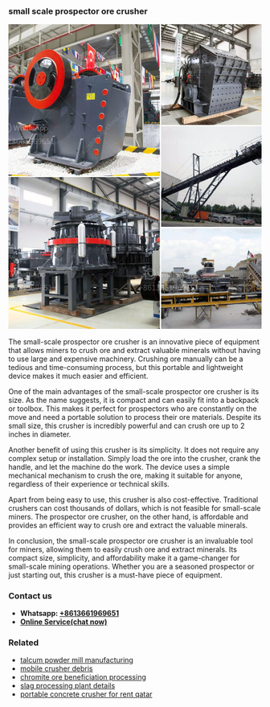 <h3>small scale prospector ore crusher</h3><img src='1708663653.jpg' alt=''><p>The small-scale prospector ore crusher is an innovative piece of equipment that allows miners to crush ore and extract valuable minerals without having to use large and expensive machinery. Crushing ore manually can be a tedious and time-consuming process, but this portable and lightweight device makes it much easier and efficient.</p><p>One of the main advantages of the small-scale prospector ore crusher is its size. As the name suggests, it is compact and can easily fit into a backpack or toolbox. This makes it perfect for prospectors who are constantly on the move and need a portable solution to process their ore materials. Despite its small size, this crusher is incredibly powerful and can crush ore up to 2 inches in diameter.</p><p>Another benefit of using this crusher is its simplicity. It does not require any complex setup or installation. Simply load the ore into the crusher, crank the handle, and let the machine do the work. The device uses a simple mechanical mechanism to crush the ore, making it suitable for anyone, regardless of their experience or technical skills.</p><p>Apart from being easy to use, this crusher is also cost-effective. Traditional crushers can cost thousands of dollars, which is not feasible for small-scale miners. The prospector ore crusher, on the other hand, is affordable and provides an efficient way to crush ore and extract the valuable minerals.</p><p>In conclusion, the small-scale prospector ore crusher is an invaluable tool for miners, allowing them to easily crush ore and extract minerals. Its compact size, simplicity, and affordability make it a game-changer for small-scale mining operations. Whether you are a seasoned prospector or just starting out, this crusher is a must-have piece of equipment.</p><h3>Contact us</h3><ul><li><strong>Whatsapp:&nbsp;<a href="https://wa.me/8613661969651">+8613661969651</a></strong></li><li><a href="https://swt.shibang-china.com/?git&amp;zhl&amp;small scale prospector ore crusher"><strong>Online Service(chat now)</strong></a></li></ul><h3>Related</h3><ul><li><a href='talcum powder mill manufacturing.md'>talcum powder mill manufacturing</a></li><li><a href='mobile crusher debris.md'>mobile crusher debris</a></li><li><a href='chromite ore beneficiation processing.md'>chromite ore beneficiation processing</a></li><li><a href='slag processing plant details.md'>slag processing plant details</a></li><li><a href='portable concrete crusher for rent qatar.md'>portable concrete crusher for rent qatar</a></li></ul>
